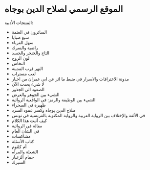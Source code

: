 # الموقع الرسمي لصلاح الدين بوجاه

المنتجات الأدبية:

* السائرون في العتمة
* سبع صبايا
* سهل الغرباء
* راضية والسرك
* التاج والخنجر والجسد
* لون الروح
* النخاس
* النهر قرب المدينة
* لعب مستراب
* مدونة الاعترافات والاسرار في ضبط ما اثر عن ابي عمران من اخبار
* لا شيء يحدث الآن
* الصعود الى الجذور
* الشيء بين الجوهر والعرض
* الشيء بين الوظيفة والرمز: في الواقعية الروائية
* ظهيرة في الصحراء
* صلاح الدين بوجاه وكسر عمود السرد
* في الألفة والإختلاف بين الرواية العربية والرواية المكتوبة بالفرنسية في تونس
* كيف أثبت هذا الكلام
* مقالة في الروائية
* في الشأن العام
* مشاكسات
* كتاب الأسئلة
* أم كلثوم
* الشعلة والمرآه
* حمام الزغبار
* السيرك

